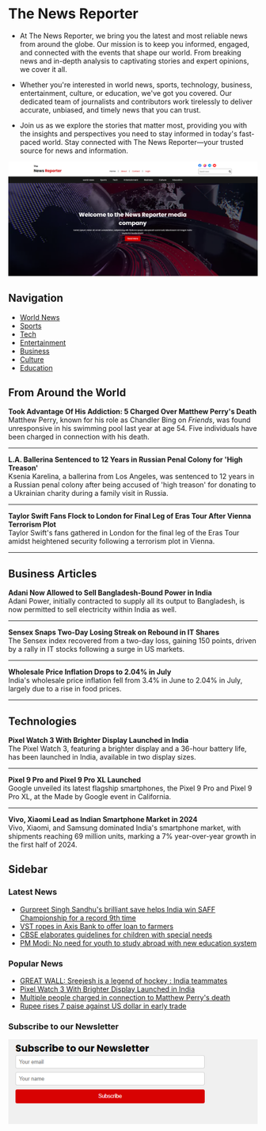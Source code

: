 # The News Reporter

- At The News Reporter, we bring you the latest and most reliable news from around the globe. Our mission is to keep you informed, engaged, and connected with the events that shape our world. From breaking news and in-depth analysis to captivating stories and expert opinions, we cover it all.

- Whether you're interested in world news, sports, technology, business, entertainment, culture, or education, we've got you covered. Our dedicated team of journalists and contributors work tirelessly to deliver accurate, unbiased, and timely news that you can trust.

- Join us as we explore the stories that matter most, providing you with the insights and perspectives you need to stay informed in today's fast-paced world. Stay connected with The News Reporter—your trusted source for news and information.


![homepage](./images/Home_page.png)

## Navigation

- [World News](./pages/worldnews/worldnews.html)
- [Sports](./pages/sport/sport.html)
- [Tech](./pages/tech/tech.html)
- [Entertainment](./pages/Entertainment/entertainment.html)
- [Business](./pages/Business/Business_News.html)
- [Culture](./pages/culture.html)
- [Education](./pages/Education/education.html)

## From Around the World

**Took Advantage Of His Addiction: 5 Charged Over Matthew Perry's Death**  
Matthew Perry, known for his role as Chandler Bing on *Friends*, was found unresponsive in his swimming pool last year at age 54. Five individuals have been charged in connection with his death.

---

**L.A. Ballerina Sentenced to 12 Years in Russian Penal Colony for 'High Treason'**  
Ksenia Karelina, a ballerina from Los Angeles, was sentenced to 12 years in a Russian penal colony after being accused of 'high treason' for donating to a Ukrainian charity during a family visit in Russia.

---

**Taylor Swift Fans Flock to London for Final Leg of Eras Tour After Vienna Terrorism Plot**  
Taylor Swift's fans gathered in London for the final leg of the Eras Tour amidst heightened security following a terrorism plot in Vienna.

---

## Business Articles

**Adani Now Allowed to Sell Bangladesh-Bound Power in India**  
Adani Power, initially contracted to supply all its output to Bangladesh, is now permitted to sell electricity within India as well.

---

**Sensex Snaps Two-Day Losing Streak on Rebound in IT Shares**  
The Sensex index recovered from a two-day loss, gaining 150 points, driven by a rally in IT stocks following a surge in US markets.

---

**Wholesale Price Inflation Drops to 2.04% in July**  
India's wholesale price inflation fell from 3.4% in June to 2.04% in July, largely due to a rise in food prices.

---

## Technologies

**Pixel Watch 3 With Brighter Display Launched in India**  
The Pixel Watch 3, featuring a brighter display and a 36-hour battery life, has been launched in India, available in two display sizes.

---

**Pixel 9 Pro and Pixel 9 Pro XL Launched**  
Google unveiled its latest flagship smartphones, the Pixel 9 Pro and Pixel 9 Pro XL, at the Made by Google event in California.

---

**Vivo, Xiaomi Lead as Indian Smartphone Market in 2024**  
Vivo, Xiaomi, and Samsung dominated India's smartphone market, with shipments reaching 69 million units, marking a 7% year-over-year growth in the first half of 2024.


## Sidebar

### Latest News

- [Gurpreet Singh Sandhu's brilliant save helps India win SAFF Championship for a record 9th time](./pages/sport/football.html)
- [VST ropes in Axis Bank to offer loan to farmers](./pages/Business/business_news_5.html)
- [CBSE elaborates guidelines for children with special needs](./pages/Education/card2.html)
- [PM Modi: No need for youth to study abroad with new education system](./pages/Education/card3.html)

### Popular News

- [GREAT WALL: Sreejesh is a legend of hockey : India teammates](./pages/sport/hocky.html)
- [Pixel Watch 3 With Brighter Display Launched in India](./pages/tech/tech1.html)
- [Multiple people charged in connection to Matthew Perry's death](./pages/Entertainment/ent-pages/page2.html)
- [Rupee rises 7 paise against US dollar in early trade](./pages/Business/business_news_6.html)

### Subscribe to our Newsletter

![subscribe_news](./images/subscribe_image.png)




